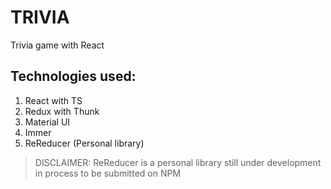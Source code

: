 # TRIVIA
Trivia game with React

## Technologies used:

1. React with TS
2. Redux with Thunk
3. Material UI
4. Immer 
5. ReReducer (Personal library)

> DISCLAIMER: ReReducer is a personal library still under development in process to be submitted on NPM
    
